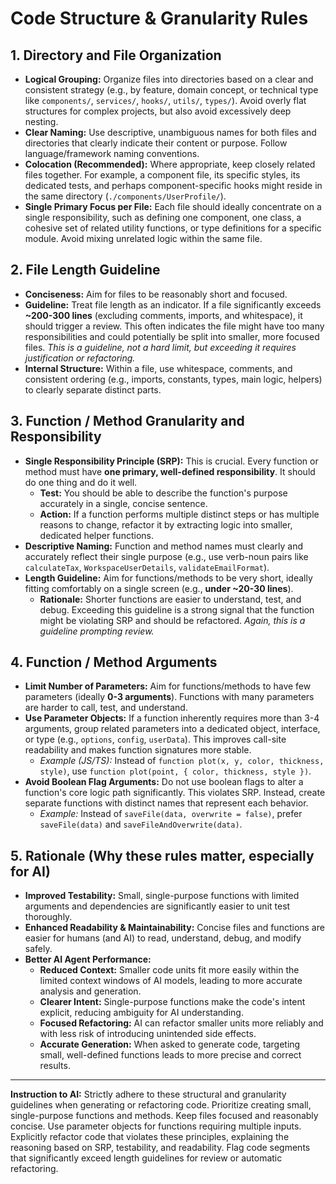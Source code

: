 # Code Structure & Granularity Rules 

## 1. Directory and File Organization

   - **Logical Grouping:** Organize files into directories based on a clear and consistent strategy (e.g., by feature, domain concept, or technical type like `components/`, `services/`, `hooks/`, `utils/`, `types/`). Avoid overly flat structures for complex projects, but also avoid excessively deep nesting.
   - **Clear Naming:** Use descriptive, unambiguous names for both files and directories that clearly indicate their content or purpose. Follow language/framework naming conventions.
   - **Colocation (Recommended):** Where appropriate, keep closely related files together. For example, a component file, its specific styles, its dedicated tests, and perhaps component-specific hooks might reside in the same directory (`./components/UserProfile/`).
   - **Single Primary Focus per File:** Each file should ideally concentrate on a single responsibility, such as defining one component, one class, a cohesive set of related utility functions, or type definitions for a specific module. Avoid mixing unrelated logic within the same file.

## 2. File Length Guideline

   - **Conciseness:** Aim for files to be reasonably short and focused.
   - **Guideline:** Treat file length as an indicator. If a file significantly exceeds **~200-300 lines** (excluding comments, imports, and whitespace), it should trigger a review. This often indicates the file might have too many responsibilities and could potentially be split into smaller, more focused files. *This is a guideline, not a hard limit, but exceeding it requires justification or refactoring.*
   - **Internal Structure:** Within a file, use whitespace, comments, and consistent ordering (e.g., imports, constants, types, main logic, helpers) to clearly separate distinct parts.

## 3. Function / Method Granularity and Responsibility

   - **Single Responsibility Principle (SRP):** This is crucial. Every function or method must have **one primary, well-defined responsibility**. It should do one thing and do it well.
     - **Test:** You should be able to describe the function's purpose accurately in a single, concise sentence.
     - **Action:** If a function performs multiple distinct steps or has multiple reasons to change, refactor it by extracting logic into smaller, dedicated helper functions.
   - **Descriptive Naming:** Function and method names must clearly and accurately reflect their single purpose (e.g., use verb-noun pairs like `calculateTax`, `WorkspaceUserDetails`, `validateEmailFormat`).
   - **Length Guideline:** Aim for functions/methods to be very short, ideally fitting comfortably on a single screen (e.g., **under ~20-30 lines**).
     - **Rationale:** Shorter functions are easier to understand, test, and debug. Exceeding this guideline is a strong signal that the function might be violating SRP and should be refactored. *Again, this is a guideline prompting review.*

## 4. Function / Method Arguments

   - **Limit Number of Parameters:** Aim for functions/methods to have few parameters (ideally **0-3 arguments**). Functions with many parameters are harder to call, test, and understand.
   - **Use Parameter Objects:** If a function inherently requires more than 3-4 arguments, group related parameters into a dedicated object, interface, or type (e.g., `options`, `config`, `userData`). This improves call-site readability and makes function signatures more stable.
     - *Example (JS/TS):* Instead of `function plot(x, y, color, thickness, style)`, use `function plot(point, { color, thickness, style })`.
   - **Avoid Boolean Flag Arguments:** Do not use boolean flags to alter a function's core logic path significantly. This violates SRP. Instead, create separate functions with distinct names that represent each behavior.
     - *Example:* Instead of `saveFile(data, overwrite = false)`, prefer `saveFile(data)` and `saveFileAndOverwrite(data)`.

## 5. Rationale (Why these rules matter, especially for AI)

   - **Improved Testability:** Small, single-purpose functions with limited arguments and dependencies are significantly easier to unit test thoroughly.
   - **Enhanced Readability & Maintainability:** Concise files and functions are easier for humans (and AI) to read, understand, debug, and modify safely.
   - **Better AI Agent Performance:**
     - **Reduced Context:** Smaller code units fit more easily within the limited context windows of AI models, leading to more accurate analysis and generation.
     - **Clearer Intent:** Single-purpose functions make the code's intent explicit, reducing ambiguity for AI understanding.
     - **Focused Refactoring:** AI can refactor smaller units more reliably and with less risk of introducing unintended side effects.
     - **Accurate Generation:** When asked to generate code, targeting small, well-defined functions leads to more precise and correct results.

---

**Instruction to AI:** Strictly adhere to these structural and granularity guidelines when generating or refactoring code. Prioritize creating small, single-purpose functions and methods. Keep files focused and reasonably concise. Use parameter objects for functions requiring multiple inputs. Explicitly refactor code that violates these principles, explaining the reasoning based on SRP, testability, and readability. Flag code segments that significantly exceed length guidelines for review or automatic refactoring.
